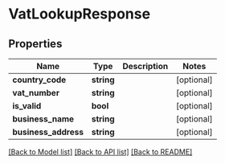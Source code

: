 # VatLookupResponse

## Properties
Name | Type | Description | Notes
------------ | ------------- | ------------- | -------------
**country_code** | **string** |  | [optional] 
**vat_number** | **string** |  | [optional] 
**is_valid** | **bool** |  | [optional] 
**business_name** | **string** |  | [optional] 
**business_address** | **string** |  | [optional] 

[[Back to Model list]](../README.md#documentation-for-models) [[Back to API list]](../README.md#documentation-for-api-endpoints) [[Back to README]](../README.md)



